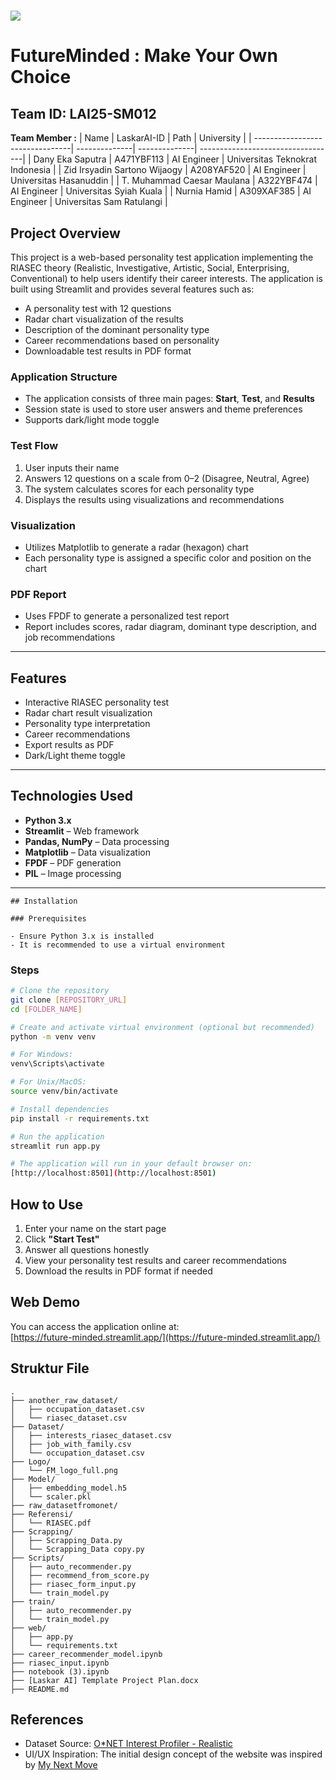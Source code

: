![](Logo/FM_logo_full.png)
=======

# FutureMinded : Make Your Own Choice
## Team ID: LAI25-SM012
**Team Member :**
|                 Name            | LaskarAI-ID   |      Path     |            University             |
| --------------------------------| --------------| --------------| ----------------------------------|
| Dany Eka Saputra                | A471YBF113    | AI Engineer   | Universitas Teknokrat Indonesia   |
| Zid Irsyadin Sartono Wijaogy    | A208YAF520    | AI Engineer   | Universitas Hasanuddin            |
| T. Muhammad Caesar Maulana      | A322YBF474    | AI Engineer   | Universitas Syiah Kuala           |
| Nurnia Hamid                    | A309XAF385    | AI Engineer   | Universitas Sam Ratulangi         |


## Project Overview
This project is a web-based personality test application implementing the RIASEC theory (Realistic, Investigative, Artistic, Social, Enterprising, Conventional) to help users identify their career interests. The application is built using Streamlit and provides several features such as:

- A personality test with 12 questions
- Radar chart visualization of the results
- Description of the dominant personality type
- Career recommendations based on personality
- Downloadable test results in PDF format

### Application Structure

- The application consists of three main pages: **Start**, **Test**, and **Results**
- Session state is used to store user answers and theme preferences
- Supports dark/light mode toggle

### Test Flow

1. User inputs their name
2. Answers 12 questions on a scale from 0–2 (Disagree, Neutral, Agree)
3. The system calculates scores for each personality type
4. Displays the results using visualizations and recommendations

### Visualization

- Utilizes Matplotlib to generate a radar (hexagon) chart
- Each personality type is assigned a specific color and position on the chart

### PDF Report

- Uses FPDF to generate a personalized test report
- Report includes scores, radar diagram, dominant type description, and job recommendations

---

## Features

- Interactive RIASEC personality test
- Radar chart result visualization
- Personality type interpretation
- Career recommendations
- Export results as PDF
- Dark/Light theme toggle

---

## Technologies Used

- **Python 3.x**
- **Streamlit** – Web framework
- **Pandas, NumPy** – Data processing
- **Matplotlib** – Data visualization
- **FPDF** – PDF generation
- **PIL** – Image processing

---
```
## Installation

### Prerequisites

- Ensure Python 3.x is installed
- It is recommended to use a virtual environment
```

### Steps

```bash
# Clone the repository
git clone [REPOSITORY_URL]
cd [FOLDER_NAME]

# Create and activate virtual environment (optional but recommended)
python -m venv venv

# For Windows:
venv\Scripts\activate

# For Unix/MacOS:
source venv/bin/activate

# Install dependencies
pip install -r requirements.txt

# Run the application
streamlit run app.py

# The application will run in your default browser on:  
[http://localhost:8501](http://localhost:8501)
```

## How to Use

1. Enter your name on the start page  
2. Click **"Start Test"**  
3. Answer all questions honestly  
4. View your personality test results and career recommendations  
5. Download the results in PDF format if needed

## Web Demo

You can access the application online at:  
[https://future-minded.streamlit.app/](https://future-minded.streamlit.app/)


## Struktur File

```
.
├── another_raw_dataset/
│   ├── occupation_dataset.csv
│   └── riasec_dataset.csv
├── Dataset/
│   ├── interests_riasec_dataset.csv
│   ├── job_with_family.csv
│   └── occupation_dataset.csv
├── Logo/
│   └── FM_logo_full.png
├── Model/
│   ├── embedding_model.h5
│   └── scaler.pkl
├── raw_datasetfromonet/
├── Referensi/
│   └── RIASEC.pdf
├── Scrapping/
│   ├── Scrapping_Data.py
│   └── Scrapping_Data copy.py
├── Scripts/
│   ├── auto_recommender.py
│   ├── recommend_from_score.py
│   ├── riasec_form_input.py
│   └── train_model.py
├── train/
│   ├── auto_recommender.py
│   └── train_model.py
├── web/
│   ├── app.py
│   └── requirements.txt
├── career_recommender_model.ipynb
├── riasec_input.ipynb
├── notebook (3).ipynb
├── [Laskar AI] Template Project Plan.docx
├── README.md
```
    
## References
- Dataset Source: [O*NET Interest Profiler - Realistic](https://www.onetonline.org/explore/interests/Realistic)
- UI/UX Inspiration: The initial design concept of the website was inspired by [My Next Move](https://www.mynextmove.org/)

